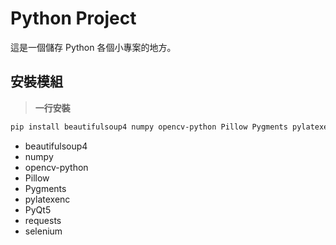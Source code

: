 # Python Project
這是一個儲存 Python 各個小專案的地方。

## 安裝模組
> **一行安裝**
```bash
pip install beautifulsoup4 numpy opencv-python Pillow Pygments pylatexenc PyQt5 requests selenium
```
- beautifulsoup4
- numpy
- opencv-python
- Pillow
- Pygments
- pylatexenc
- PyQt5
- requests
- selenium
